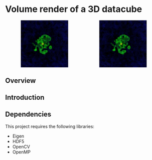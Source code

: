 # Volume render of a 3D datacube

<div style="display: flex; justify-content: space-around;">
  <img src="Serial/images/volumerender0.png" alt="Volume Render 0" width="30%" />
  <img src="Serial/images/volumerender0.png" alt="Volume Render 1" width="30%" />
</div>

## Overview

## Introduction

## Dependencies
This project requires the following libraries:
- Eigen
- HDF5
- OpenCV
- OpenMP
